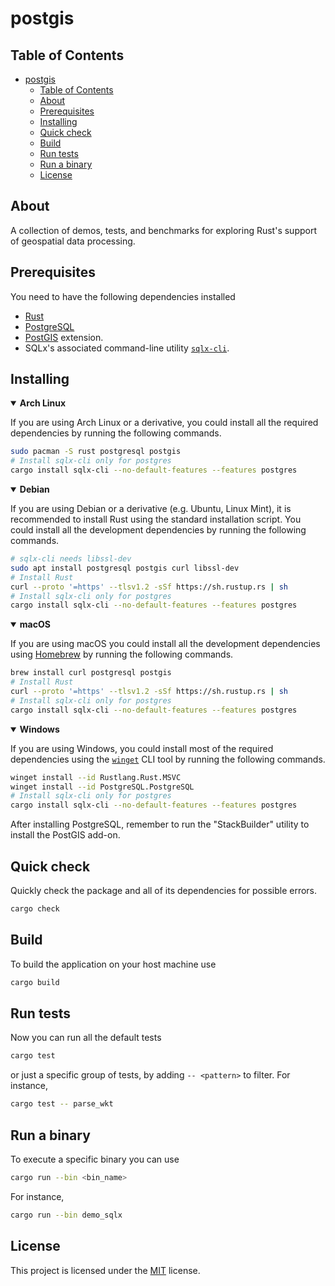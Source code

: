 # postgis

## Table of Contents
- [postgis](#postgis)
  - [Table of Contents](#table-of-contents)
  - [About](#about)
  - [Prerequisites](#prerequisites)
  - [Installing](#installing)
  - [Quick check](#quick-check)
  - [Build](#build)
  - [Run tests](#run-tests)
  - [Run a binary](#run-a-binary)
  - [License](#license)

## About

A collection of demos, tests, and benchmarks for exploring Rust's support of geospatial data
processing.

## Prerequisites

You need to have the following dependencies installed

- [Rust](https://www.rust-lang.org/tools/install)
- [PostgreSQL](https://www.postgresql.org/download) 
- [PostGIS](https://postgis.net/install) extension.
- SQLx's associated command-line utility [`sqlx-cli`](https://crates.io/crates/sqlx-cli).

## Installing

<details open>
<summary><b>Arch Linux</b></summary>

If you are using Arch Linux or a derivative, you could install all the required dependencies by
running the following commands.
```sh
sudo pacman -S rust postgresql postgis
# Install sqlx-cli only for postgres
cargo install sqlx-cli --no-default-features --features postgres
```
</details>

<details open>
<summary><b>Debian</b></summary>

If you are using Debian or a derivative (e.g. Ubuntu, Linux Mint), it is recommended to install Rust
using the standard installation script. You could install all the development dependencies by running
the following commands.
```sh
# sqlx-cli needs libssl-dev
sudo apt install postgresql postgis curl libssl-dev
# Install Rust
curl --proto '=https' --tlsv1.2 -sSf https://sh.rustup.rs | sh
# Install sqlx-cli only for postgres
cargo install sqlx-cli --no-default-features --features postgres
```
</details>

<details open>
<summary><b>macOS</b></summary>

If you are using macOS you could install all the development dependencies using [Homebrew](https://brew.sh)
by running the following commands.
```sh
brew install curl postgresql postgis
# Install Rust
curl --proto '=https' --tlsv1.2 -sSf https://sh.rustup.rs | sh
# Install sqlx-cli only for postgres
cargo install sqlx-cli --no-default-features --features postgres
```
</details>

<details open>
<summary><b>Windows</b></summary>

If you are using Windows, you could install most of the required dependencies using the
[`winget`](https://docs.microsoft.com/en-us/windows/package-manager/winget/#production-recommended)
CLI tool by running the following commands.

```sh
winget install --id Rustlang.Rust.MSVC
winget install --id PostgreSQL.PostgreSQL
# Install sqlx-cli only for postgres
cargo install sqlx-cli --no-default-features --features postgres
```

After installing PostgreSQL, remember to run the "StackBuilder" utility to install the PostGIS add-on.
</details>

## Quick check

Quickly check the package and all of its dependencies for possible errors.
```sh
cargo check
```

## Build

To build the application on your host machine use

```sh
cargo build
```

## Run tests

Now you can run all the default tests

```sh
cargo test
```
or just a specific group of tests, by adding `-- <pattern>` to filter. For instance,

```sh
cargo test -- parse_wkt
```

## Run a binary

To execute a specific binary you can use

```sh
cargo run --bin <bin_name>
```
For instance,

```sh
cargo run --bin demo_sqlx
```

## License

This project is licensed under the [MIT](LICENSE) license.
